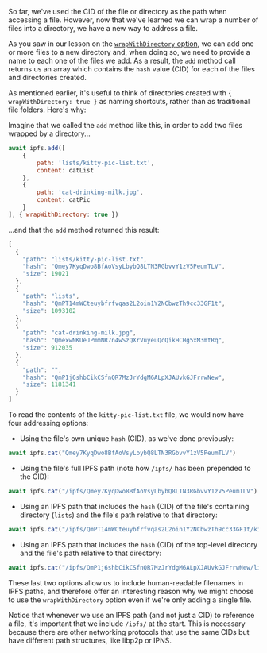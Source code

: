 So far, we've used the CID of the file or directory as the path when accessing a file. However, now that we've learned we can wrap a number of files into a directory, we have a new way to address a file.

As you saw in our lesson on the [`wrapWithDirectory` option](https://proto.school/#/file-api/05), we can add one or more files to a new directory and, when doing so, we need to provide a name to each one of the files we add. As a result, the `add` method call returns us an array which contains the `hash` value (CID) for each of the files and directories created.

As mentioned earlier, it's useful to think of directories created with `{ wrapWithDirectory: true }` as naming shortcuts, rather than as traditional file folders. Here's why:

Imagine that we called the `add` method like this, in order to add two files wrapped by a directory...

```javascript
await ipfs.add([
    {
        path: 'lists/kitty-pic-list.txt',
        content: catList
    },
    {
        path: 'cat-drinking-milk.jpg',
        content: catPic
    }
], { wrapWithDirectory: true })
```

...and that the `add` method returned this result:

```javascript
[
  {
    "path": "lists/kitty-pic-list.txt",
    "hash": "Qmey7KyqDwo8BfAoVsyLbybQ8LTN3RGbvvY1zV5PeumTLV",
    "size": 19021
  },
  {
    "path": "lists",
    "hash": "QmPT14mWCteuybfrfvqas2L2oin1Y2NCbwzTh9cc33GF1t",
    "size": 1093102
  },
  {
    "path": "cat-drinking-milk.jpg",
    "hash": "QmexwNKUeJPmmNR7n4wSzQXrVuyeuQcQikHCHg5xM3mtRq",
    "size": 912035
  },
  {
    "path": "",
    "hash": "QmP1j6shbCikCSfnQR7MzJrYdgM6ALpXJAUvkGJFrrwNew",
    "size": 1181341
  }
]
```

To read the contents of the `kitty-pic-list.txt` file, we would now have four addressing options:

* Using the file's own unique `hash` (CID), as we've done previously:

```javascript
await ipfs.cat("Qmey7KyqDwo8BfAoVsyLbybQ8LTN3RGbvvY1zV5PeumTLV")

```
* Using the file's full IPFS path (note how `/ipfs/` has been prepended to the CID):
```javascript
await ipfs.cat("/ipfs/Qmey7KyqDwo8BfAoVsyLbybQ8LTN3RGbvvY1zV5PeumTLV")

```
* Using an IPFS path that includes the `hash` (CID) of the file's containing directory (`lists`) and the file's path relative to that directory:

```javascript
await ipfs.cat("/ipfs/QmPT14mWCteuybfrfvqas2L2oin1Y2NCbwzTh9cc33GF1t/kitty-pic-list.txt")
```
* Using an IPFS path that includes the `hash` (CID) of the top-level directory and the file's path relative to that directory:

```javascript
await ipfs.cat("/ipfs/QmP1j6shbCikCSfnQR7MzJrYdgM6ALpXJAUvkGJFrrwNew/lists/kitty-pic-list.txt")
```

These last two options allow us to include human-readable filenames in IPFS paths, and therefore offer an interesting reason why we might choose to use the `wrapWithDirectory` option even if we're only adding a single file.

Notice that whenever we use an IPFS path (and not just a CID) to reference a file, it's important that we include `/ipfs/` at the start. This is necessary because there are other networking protocols that use the same CIDs but have different path structures, like libp2p or IPNS.
